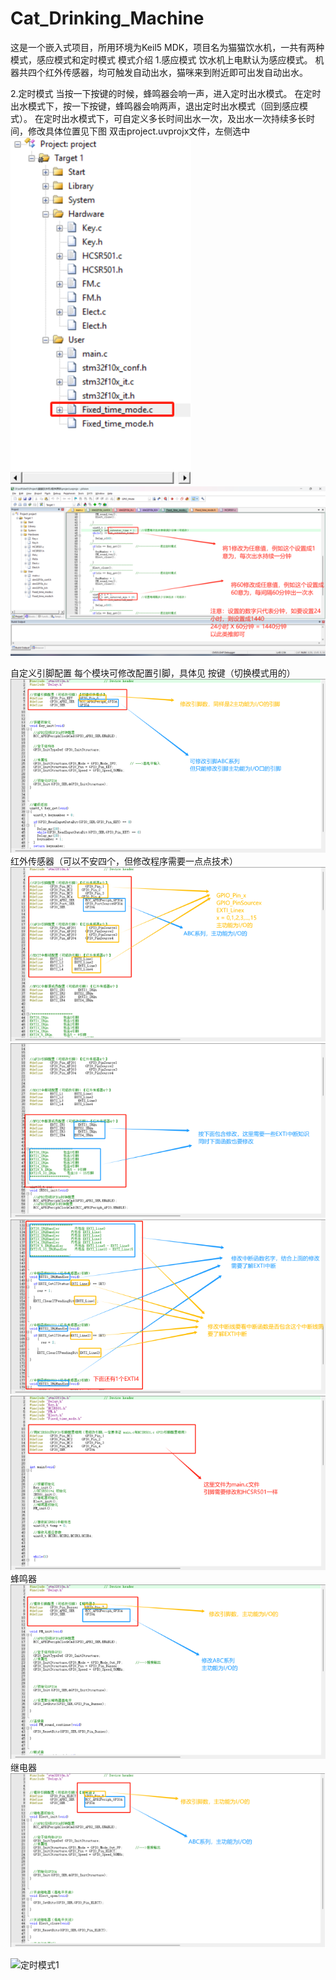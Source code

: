 # Cat_Drinking_Machine
这是一个嵌入式项目，所用环境为Keil5 MDK，项目名为猫猫饮水机，一共有两种模式，感应模式和定时模式
模式介绍
1.感应模式
    饮水机上电默认为感应模式。
    机器共四个红外传感器，均可触发自动出水，猫咪来到附近即可出发自动出水。

2.定时模式
    当按一下按键的时候，蜂鸣器会响一声，进入定时出水模式。
    在定时出水模式下，按一下按键，蜂鸣器会响两声，退出定时出水模式（回到感应模式）。
    在定时出水模式下，可自定义多长时间出水一次，及出水一次持续多长时间，修改具体位置见下图
    双击project.uvprojx文件，左侧选中
    ![image](https://github.com/qi-ling-er/Cat_Drinking_Machine/blob/main/Picture/%E5%AE%9A%E6%97%B6%E6%A8%A1%E5%BC%8F1.png)
    ![image](https://github.com/qi-ling-er/Cat_Drinking_Machine/blob/main/Picture/%E5%AE%9A%E6%97%B6%E6%A8%A1%E5%BC%8F2.png)

自定义引脚配置
每个模块可修改配置引脚，具体见
    按键（切换模式用的）
    ![image](https://github.com/qi-ling-er/Cat_Drinking_Machine/blob/main/Picture/%E6%8C%89%E9%94%AE1.png)
    红外传感器（可以不安四个，但修改程序需要一点点技术）
    ![image](https://github.com/qi-ling-er/Cat_Drinking_Machine/blob/main/Picture/%E7%BA%A2%E5%A4%961.png)
    ![image](https://github.com/qi-ling-er/Cat_Drinking_Machine/blob/main/Picture/%E7%BA%A2%E5%A4%962.png)
    ![image](https://github.com/qi-ling-er/Cat_Drinking_Machine/blob/main/Picture/%E7%BA%A2%E5%A4%963.png)
    ![image](https://github.com/qi-ling-er/Cat_Drinking_Machine/blob/main/Picture/%E7%BA%A2%E5%A4%964.png)
    蜂鸣器
    ![image](https://github.com/qi-ling-er/Cat_Drinking_Machine/blob/main/Picture/%E8%9C%82%E9%B8%A3%E5%99%A81.png)
    继电器
    ![image](https://github.com/qi-ling-er/Cat_Drinking_Machine/blob/main/Picture/%E7%BB%A7%E7%94%B5%E5%99%A81.png)
    
![定时模式1](https://github.com/qi-ling-er/Cat_Drinking_Machine/assets/124680954/903c5a46-784a-43a0-b97d-8c70930c0b90)

